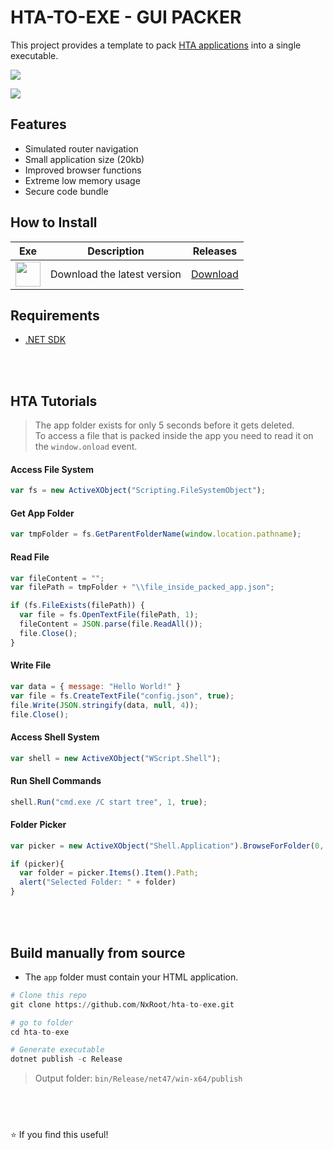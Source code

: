# HTA-TO-EXE - GUI PACKER

This project provides a template to pack [HTA applications](https://en.wikipedia.org/wiki/HTML_Application) into a single executable.

<img src="https://i.ibb.co/cKxktysK/ccccb.png"></img>

<img src="https://i.ibb.co/bg50nkGS/Captura-de-ecr-2025-04-06-214352.png"></img>

## Features
* Simulated router navigation
* Small application size (20kb)
* Improved browser functions
* Extreme low memory usage
* Secure code bundle

## How to Install
| Exe    | Description | Releases |
| -------- | ------- | ------- |
| <a href="https://github.com/NxRoot/hta-to-exe/releases"><img style="min-width: 40px;min-height: 40px; width: 40px;" src="https://i.ibb.co/xtk0drwX/fav.png"/></a> | Download the latest version   | [Download](https://github.com/NxRoot/hta-to-exe/releases)    |

## Requirements

* [.NET SDK](https://dotnet.microsoft.com/en-us/download/dotnet)



<br></br>

## HTA Tutorials

> The app folder exists for only 5 seconds before it gets deleted.<br>
> To access a file that is packed inside the app you need to read it on the `window.onload` event.

#### Access File System
```jsx
var fs = new ActiveXObject("Scripting.FileSystemObject");
```
#### Get App Folder
```jsx
var tmpFolder = fs.GetParentFolderName(window.location.pathname);
```
#### Read File
```jsx
var fileContent = "";
var filePath = tmpFolder + "\\file_inside_packed_app.json";

if (fs.FileExists(filePath)) {
  var file = fs.OpenTextFile(filePath, 1);
  fileContent = JSON.parse(file.ReadAll());
  file.Close();
}
```
#### Write File
```jsx
var data = { message: "Hello World!" }
var file = fs.CreateTextFile("config.json", true);
file.Write(JSON.stringify(data, null, 4));
file.Close();
```

#### Access Shell System
```jsx
var shell = new ActiveXObject("WScript.Shell");
```
#### Run Shell Commands
```jsx
shell.Run("cmd.exe /C start tree", 1, true);
```

#### Folder Picker
```jsx
var picker = new ActiveXObject("Shell.Application").BrowseForFolder(0, "Select a folder", 0);

if (picker){
  var folder = picker.Items().Item().Path;
  alert("Selected Folder: " + folder)
}
```

<br></br>

## Build manually from source
* The `app` folder must contain your HTML application.
```py
# Clone this repo
git clone https://github.com/NxRoot/hta-to-exe.git

# go to folder
cd hta-to-exe

# Generate executable
dotnet publish -c Release
```

> Output folder: `bin/Release/net47/win-x64/publish` 


## &nbsp;
⭐ If you find this useful!
